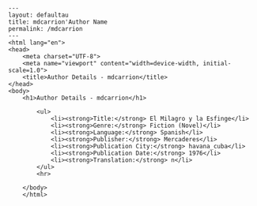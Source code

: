 
    ---
    layout: defaultau
    title: mdcarrion'Author Name 
    permalink: /mdcarrion
    ---
    <html lang="en">
    <head>
        <meta charset="UTF-8">
        <meta name="viewport" content="width=device-width, initial-scale=1.0">
        <title>Author Details - mdcarrion</title>
    </head>
    <body>
        <h1>Author Details - mdcarrion</h1>
        
            <ul>
                <li><strong>Title:</strong> El Milagro y la Esfinge</li>
                <li><strong>Genre:</strong> Fiction (Novel)</li>
                <li><strong>Language:</strong> Spanish</li>
                <li><strong>Publisher:</strong> Mercaderes</li>
                <li><strong>Publication City:</strong> havana_cuba</li>
                <li><strong>Publication Date:</strong> 1976</li>
                <li><strong>Translation:</strong> n</li>
            </ul>
            <hr>
            
        </body>
        </html>
        